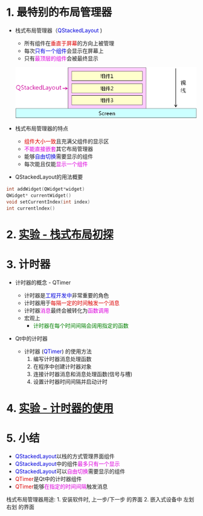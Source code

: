 # 1. 最特别的布局管理器
- 栈式布局管理器（<font color=#00d>QStackedLayout</font> )
    - 所有组件在<font color=#d00>垂直于屏幕</font>的方向上被管理
    - 每次<font color=#00d>只有一个组件</font>会显示在屏幕上
    - 只有<font color=#d0d>最顶层的组件</font>会被最终显示

    ![](vx_images/025_1.png)

- 栈式布局管理器的特点
    - <font color=#d00>组件大小一致</font>且充满父组件的显示区
    - <font color=#d0d>不能直接嵌套</font>其它布局管理器
    - 能够<font color=#00d>自甶切换</font>需要显示的组件
    - 每次能且仅能<font color=#d0d>显示一个组件</font>

- QStackedLayout的用法概要
```c
int addWidget(QWidget*widget)
QWidget* currentWidget()
void setCurrentIndex(int index)
int currentlndex()
```
# 2. [<u>实验 - 栈式布局初探</u>](code/025_Layout_manager_4)

# 3. 计时器
- 计时器的概念 - QTimer
    - 计时器是<font color=#00d>工程开发中</font>非常重要的角色
    - 计时器用于<font color=#d00>每隔一定的时间触发一个消息</font>
    - 计时器<font color=#d0d>消息</font>最终会被转化为<font color=#d0d>函数调用</font>
    - 宏观上
        - <font color=green>计时器在每个时间间隔会阔用指定的函数</font>

- Qt中的计时器
    - 计时器 (<font color=#00d>QTimer</font>) 的使用方法
        1. 编写计时器消息处理函数
        2. 在程序中创建计时器对象
        3. 连接计时器消息和消息处理函数(信号与槽)
        4. 设置计时器时间间隔并启动计时

# 4. [<u>实验 - 计时器的使用</u>](code/025_Layout_manager_4)

# 5. 小结
- <font color=#00d>QStackedLayout</font>以栈的方式管理界面组件
- <font color=#00d>QStackedLayout</font>中的组件<font color=#d0d>最多只有一个显示</font>
- <font color=#00d>QStackedLayout</font>可以<font color=#d0d>自甶切换</font>需要显示的组件
- <font color=#d00>QTimer</font>是Qt中的计时器组件
- <font color=#d00>QTimer</font>能够<font color=#d0d>在指定的时间间隔</font>触发消息

栈式布局管理器用途:
    1. 安装软件时, 上一步/下一步 的界面
    2. 嵌入式设备中 左划右划 的界面
